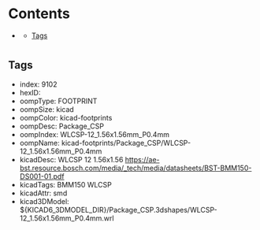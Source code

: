 



Contents
========

* [](#)
	* [Tags](#tags)

# 

## Tags

- index: 9102
- hexID: 
- oompType: FOOTPRINT
- oompSize: kicad
- oompColor: kicad-footprints
- oompDesc: Package_CSP
- oompIndex: WLCSP-12_1.56x1.56mm_P0.4mm
- oompName: kicad-footprints/Package_CSP/WLCSP-12_1.56x1.56mm_P0.4mm
- kicadDesc: WLCSP 12 1.56x1.56 https://ae-bst.resource.bosch.com/media/_tech/media/datasheets/BST-BMM150-DS001-01.pdf
- kicadTags: BMM150 WLCSP
- kicadAttr: smd
- kicad3DModel: ${KICAD6_3DMODEL_DIR}/Package_CSP.3dshapes/WLCSP-12_1.56x1.56mm_P0.4mm.wrl
